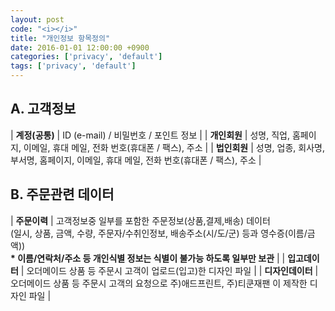 ```yaml
---
layout: post
code: "<i></i>"
title: "개인정보 항목정의"
date: 2016-01-01 12:00:00 +0900
categories: ['privacy', 'default']
tags: ['privacy', 'default']
---
```


## A. 고객정보

| **계정(공통)** | ID (e-mail) / 비밀번호 / 포인트 정보 |
| **개인회원** | 성명, 직업, 홈페이지, 이메일, 휴대 메일, 전화 번호(휴대폰 / 팩스), 주소 |
| **법인회원** | 성명, 업종, 회사명, 부서명, 홈페이지, 이메일, 휴대 메일, 전화 번호(휴대폰 / 팩스), 주소 |


## B. 주문관련 데이터

| **주문이력** | 고객정보중 일부를 포함한 주문정보(상품,결제,배송) 데이터 <br /> (일시, 상품, 금액, 수량, 주문자/수취인정보, 배송주소(시/도/군) 등과 영수증(이름/금액)) <br /> <b>* 이름/연락처/주소 등 개인식별 정보는 식별이 불가능 하도록 일부만 보관</b> |
| **입고데이터** | 오더메이드 상품 등 주문시 고객이 업로드(입고)한 디자인 파일 |
| **디자인데이터** | 오더메이드 상품 등 주문시 고객의 요청으로 주)애드프린트, 주)티쿤재팬 이 제작한 디자인 파일 |

